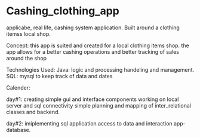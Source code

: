 # Cashing_clothing_app
applicabe, real life, cashing system application. Built around a clothing itemss local shop.

 Concept:
 this app is suited and created for a local clothing items shop.
 the app allows for a better cashing operations and better tracking of sales around the shop<br/>
 
 Technologies Used:
 Java: logic and processing handeling and management.
 SQL: mysql to keep track of data and dates
 
 Calender:
 
 day#1: creating simple gui and interface components
        working on local server and sql connectivity
        simple planning and mapping of inter_relational classes and backend. <br/>
        
 day#2: imiplementing sql
        application access to data and interaction app-database.
